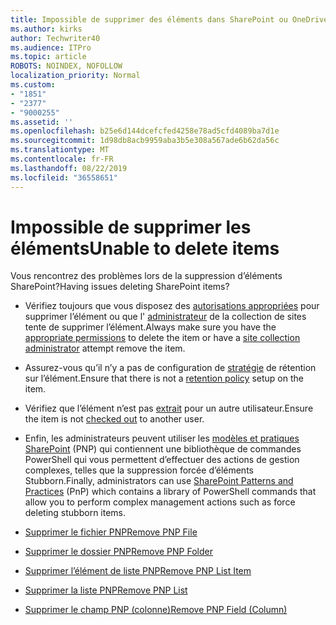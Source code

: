 ```yaml
---
title: Impossible de supprimer des éléments dans SharePoint ou OneDrive
ms.author: kirks
author: Techwriter40
ms.audience: ITPro
ms.topic: article
ROBOTS: NOINDEX, NOFOLLOW
localization_priority: Normal
ms.custom:
- "1851"
- "2377"
- "9000255"
ms.assetid: ''
ms.openlocfilehash: b25e6d144dcefcfed4258e78ad5cfd4089ba7d1e
ms.sourcegitcommit: 1d98db8acb9959aba3b5e308a567ade6b62da56c
ms.translationtype: MT
ms.contentlocale: fr-FR
ms.lasthandoff: 08/22/2019
ms.locfileid: "36558651"
---
```

# <a name="unable-to-delete-items"></a><span data-ttu-id="cd425-102">Impossible de supprimer les éléments</span><span class="sxs-lookup"><span data-stu-id="cd425-102">Unable to delete items</span></span>

<span data-ttu-id="cd425-103">Vous rencontrez des problèmes lors de la suppression d’éléments SharePoint?</span><span class="sxs-lookup"><span data-stu-id="cd425-103">Having issues deleting SharePoint items?</span></span>

- <span data-ttu-id="cd425-104">Vérifiez toujours que vous disposez des [autorisations appropriées](https://docs.microsoft.com/sharepoint/default-sharepoint-groups) pour supprimer l’élément ou que l' [administrateur](https://docs.microsoft.com/sharepoint/customize-sharepoint-site-permissions#add-change-or-remove-a-site-collection-administrator) de la collection de sites tente de supprimer l’élément.</span><span class="sxs-lookup"><span data-stu-id="cd425-104">Always make sure you have the [appropriate permissions](https://docs.microsoft.com/sharepoint/default-sharepoint-groups) to delete the item or have a [site collection administrator](https://docs.microsoft.com/sharepoint/customize-sharepoint-site-permissions#add-change-or-remove-a-site-collection-administrator) attempt remove the item.</span></span>

- <span data-ttu-id="cd425-105">Assurez-vous qu’il n’y a pas de configuration de [stratégie](https://docs.microsoft.com/office365/securitycompliance/retention-policies) de rétention sur l’élément.</span><span class="sxs-lookup"><span data-stu-id="cd425-105">Ensure that there is not a [retention policy](https://docs.microsoft.com/office365/securitycompliance/retention-policies) setup on the item.</span></span>

- <span data-ttu-id="cd425-106">Vérifiez que l’élément n’est pas [extrait](https://support.office.com/article/check-out-check-in-or-discard-changes-to-files-in-a-library-7e2c12a9-a874-4393-9511-1378a700f6de) pour un autre utilisateur.</span><span class="sxs-lookup"><span data-stu-id="cd425-106">Ensure the item is not [checked out](https://support.office.com/article/check-out-check-in-or-discard-changes-to-files-in-a-library-7e2c12a9-a874-4393-9511-1378a700f6de) to another user.</span></span>

- <span data-ttu-id="cd425-107">Enfin, les administrateurs peuvent utiliser les [modèles et pratiques SharePoint](https://docs.microsoft.com/powershell/sharepoint/sharepoint-pnp/sharepoint-pnp-cmdlets?view=sharepoint-ps#installation) (PNP) qui contiennent une bibliothèque de commandes PowerShell qui vous permettent d’effectuer des actions de gestion complexes, telles que la suppression forcée d’éléments Stubborn.</span><span class="sxs-lookup"><span data-stu-id="cd425-107">Finally, administrators can use [SharePoint Patterns and Practices](https://docs.microsoft.com/powershell/sharepoint/sharepoint-pnp/sharepoint-pnp-cmdlets?view=sharepoint-ps#installation) (PnP) which contains a library of PowerShell commands that allow you to perform complex management actions such as force deleting stubborn items.</span></span>
- [<span data-ttu-id="cd425-108">Supprimer le fichier PNP</span><span class="sxs-lookup"><span data-stu-id="cd425-108">Remove PNP File</span></span>](https://docs.microsoft.com/powershell/module/sharepoint-pnp/remove-pnpfile?view=sharepoint-ps)
- [<span data-ttu-id="cd425-109">Supprimer le dossier PNP</span><span class="sxs-lookup"><span data-stu-id="cd425-109">Remove PNP Folder</span></span>](https://docs.microsoft.com/powershell/module/sharepoint-pnp/remove-pnpfolder?view=sharepoint-ps)
- [<span data-ttu-id="cd425-110">Supprimer l’élément de liste PNP</span><span class="sxs-lookup"><span data-stu-id="cd425-110">Remove PNP List Item</span></span>](https://docs.microsoft.com/powershell/module/sharepoint-pnp/remove-pnplistitem?view=sharepoint-ps)
- [<span data-ttu-id="cd425-111">Supprimer la liste PNP</span><span class="sxs-lookup"><span data-stu-id="cd425-111">Remove PNP List</span></span>](https://docs.microsoft.com/powershell/module/sharepoint-pnp/remove-pnplist?view=sharepoint-ps)
- [<span data-ttu-id="cd425-112">Supprimer le champ PNP (colonne)</span><span class="sxs-lookup"><span data-stu-id="cd425-112">Remove PNP Field (Column)</span></span>](https://docs.microsoft.com/powershell/module/sharepoint-pnp/remove-pnpfield?view=sharepoint-ps)